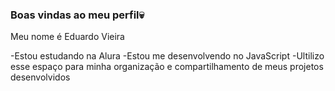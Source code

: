 ### Boas vindas ao meu perfil💀

Meu nome é Eduardo Vieira

-Estou estudando na Alura
-Estou me desenvolvendo no JavaScript
-Ultilizo esse espaço para minha organização e compartilhamento de meus projetos desenvolvidos
